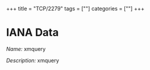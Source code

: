 +++
title = "TCP/2279"
tags = [""]
categories = [""]
+++

# IANA Data

_Name:_ xmquery

_Description:_ xmquery

